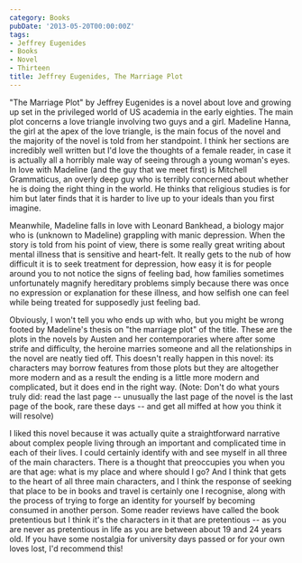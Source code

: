 ```yaml
---
category: Books
pubDate: '2013-05-20T00:00:00Z'
tags:
- Jeffrey Eugenides
- Books
- Novel
- Thirteen
title: Jeffrey Eugenides, The Marriage Plot
---
```

"The Marriage Plot" by Jeffrey Eugenides is a novel about love and growing up set in the privileged world of US academia in the early eighties. The main plot concerns a love triangle involving two guys and a girl. Madeline Hanna, the girl at the apex of the love triangle, is the main focus of the novel and the majority of the novel is told from her standpoint. I think her sections are incredibly well written but I'd love the thoughts of a female reader, in case it is actually all a horribly male way of seeing through a young woman's eyes. In love with Madeline (and the guy that we meet first) is Mitchell Grammaticus, an overly deep guy who is terribly concerned about whether he is doing the right thing in the world. He thinks that religious studies is for him but later finds that it is harder to live up to your ideals than you first imagine.

Meanwhile, Madeline falls in love with Leonard Bankhead, a biology major who is (unknown to Madeline) grappling with manic depression. When the story is told from his point of view, there is some really great writing about mental illness that is sensitive and heart-felt. It really gets to the nub of how difficult it is to seek treatment for depression, how easy it is for people around you to not notice the signs of feeling bad, how families sometimes unfortunately magnify hereditary problems simply because there was once no expression or explanation for these illness, and how selfish one can feel while being treated for supposedly just feeling bad.

Obviously, I won't tell you who ends up with who, but you might be wrong footed by Madeline's thesis on "the marriage plot" of the title. These are the plots in the novels by Austen and her contemporaries where after some strife and difficulty, the heroine marries someone and all the relationships in the novel are neatly tied off. This doesn't really happen in this novel: its characters may borrow features from those plots but they are altogether more modern and as a result the ending is a little more modern and complicated, but it does end in the right way. (Note: Don't do what yours truly did: read the last page -- unusually the last page of the novel is the last page of the book, rare these days -- and get all miffed at how you think it will resolve)

I liked this novel because it was actually quite a straightforward narrative about complex people living through an important and complicated time in each of their lives. I could certainly identify with and see myself in all three of the main characters. There is a thought that preoccupies you when you are that age: what is my place and where should I go? And I think that gets to the heart of all three main characters, and I think the response of seeking that place to be in books and travel is certainly one I recognise, along with the process of trying to forge an identity for yourself by becoming consumed in another person. Some reader reviews have called the book pretentious but I think it's the characters in it that are pretentious -- as you are never as pretentious in life as you are between about 19 and 24 years old. If you have some nostalgia for university days passed or for your own loves lost, I'd recommend this!